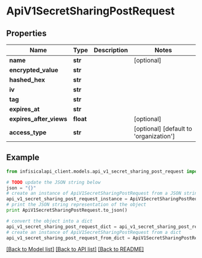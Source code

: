 # ApiV1SecretSharingPostRequest


## Properties
Name | Type | Description | Notes
------------ | ------------- | ------------- | -------------
**name** | **str** |  | [optional] 
**encrypted_value** | **str** |  | 
**hashed_hex** | **str** |  | 
**iv** | **str** |  | 
**tag** | **str** |  | 
**expires_at** | **str** |  | 
**expires_after_views** | **float** |  | [optional] 
**access_type** | **str** |  | [optional] [default to 'organization']

## Example

```python
from infisicalapi_client.models.api_v1_secret_sharing_post_request import ApiV1SecretSharingPostRequest

# TODO update the JSON string below
json = "{}"
# create an instance of ApiV1SecretSharingPostRequest from a JSON string
api_v1_secret_sharing_post_request_instance = ApiV1SecretSharingPostRequest.from_json(json)
# print the JSON string representation of the object
print ApiV1SecretSharingPostRequest.to_json()

# convert the object into a dict
api_v1_secret_sharing_post_request_dict = api_v1_secret_sharing_post_request_instance.to_dict()
# create an instance of ApiV1SecretSharingPostRequest from a dict
api_v1_secret_sharing_post_request_from_dict = ApiV1SecretSharingPostRequest.from_dict(api_v1_secret_sharing_post_request_dict)
```
[[Back to Model list]](../README.md#documentation-for-models) [[Back to API list]](../README.md#documentation-for-api-endpoints) [[Back to README]](../README.md)


